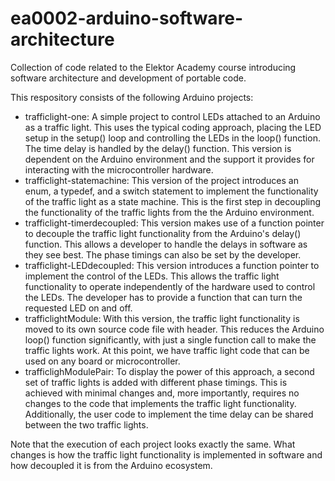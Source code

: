 # ea0002-arduino-software-architecture
Collection of code related to the Elektor Academy course introducing software architecture and development of portable code.

This respository consists of the following Arduino projects:
* trafficlight-one: A simple project to control LEDs attached to an Arduino as a traffic light. This uses the typical coding approach, placing the LED setup in the setup() loop and controlling the LEDs in the loop() function. The time delay is handled by the delay() function. This version is dependent on the Arduino environment and the support it provides for interacting with the microcontroller hardware.
* trafficlight-statemachine: This version of the project introduces an enum, a typedef, and a switch statement to implement the functionality of the traffic light as a state machine. This is the first step in decoupling the functionality of the traffic lights from the the Arduino environment.
* trafficlight-timerdecoupled: This version makes use of a function pointer to decouple the traffic light functionality from the Arduino's delay() function. This allows a developer to handle the delays in software as they see best. The phase timings can also be set by the developer.
* trafficlight-LEDdecoupled: This version introduces a function pointer to implement the control of the LEDs. This allows the traffic light functionality to operate independently of the hardware used to control the LEDs. The developer has to provide a function that can turn the requested LED on and off.
* trafficlightModule: With this version, the traffic light functionality is moved to its own source code file with header. This reduces the Arduino loop() function significantly, with just a single function call to make the traffic lights work. At this point, we have traffic light code that can be used on any board or microcontroller.
* trafficlighModulePair: To display the power of this approach, a second set of traffic lights is added with different phase timings. This is achieved with minimal changes and, more importantly, requires no changes to the code that implements the traffic light functionality. Additionally, the user code to implement the time delay can be shared between the two traffic lights.

Note that the execution of each project looks exactly the same. What changes is how the traffic light functionality is implemented in software and how decoupled it is from the Arduino ecosystem.
